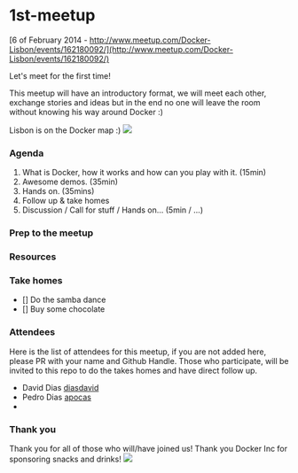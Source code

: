 1st-meetup
==========

[6 of February 2014 - http://www.meetup.com/Docker-Lisbon/events/162180092/](http://www.meetup.com/Docker-Lisbon/events/162180092/)

Let's meet for the first time! 

This meetup will have an introductory format, we will meet each other, exchange stories and ideas but in the end no one will leave the room without knowing his way around Docker :)

Lisbon is on the Docker map :) 
![](http://blog.docker.io/wp-content/uploads/2014/01/docker-meetup-groups.png)

### Agenda

 1. What is Docker, how it works and how can you play with it. (15min)
 2. Awesome demos. (35min) 
 3. Hands on. (35mins)
 4. Follow up & take homes
 5. Discussion / Call for stuff / Hands on... (5min / ...)

### Prep to the meetup



### Resources



### Take homes

- [] Do the samba dance
- [] Buy some chocolate




### Attendees

Here is the list of attendees for this meetup, if you are not added here, please PR with your name and Github Handle. Those who participate, will be invited to this repo to do the takes homes and have direct follow up.

* David Dias [diasdavid](github.com/diasdavid)
* Pedro Dias [apocas](https://github.com/apocas)
* 

### Thank you

Thank you for all of those who will/have joined us! Thank you Docker Inc for sponsoring snacks and drinks!
![](http://www.docker.io/static/img/homepage-docker-logo.png)
